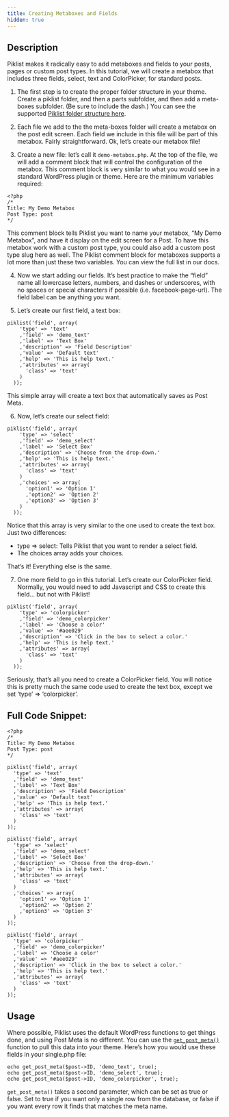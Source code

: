 ```yaml
---
title: Creating Metaboxes and Fields
hidden: true
---
```


## Description
Piklist makes it radically easy to add metaboxes and fields to your posts, pages or custom post types.  In this tutorial, we will create a metabox that includes three fields, select, text and ColorPicker, for standard posts.

1. The first step is to create the proper folder structure in your theme. Create a piklist folder, and then a parts subfolder, and then add a meta-boxes subfolder. (Be sure to include the dash.) You can see the supported [Piklist folder structure here]( /getting-started/folder-structure/ ).

2. Each file we add to the the meta-boxes folder will create a metabox on the post edit screen. Each field we include in this file will be part of this metabox. Fairly straightforward.  Ok, let’s create our metabox file!

3. Create a new file: let’s call it `demo-metabox.php`.  At the top of the file, we will add a comment block that will control the configuration of the metabox.  This comment block is very similar to what you would see in a standard WordPress plugin or theme.  Here are the minimum variables required:

```
<?php
/*
Title: My Demo Metabox
Post Type: post
*/
```

This comment block tells Piklist you want to name your metabox, “My Demo Metabox”, and have it display on the edit screen for a Post. To have this metabox work with a custom post type, you could also add a custom post type slug here as well. The Piklist comment block for metaboxes supports a lot more than just these two variables.  You can view the full list in our docs.

4. Now we start adding our fields.  It’s best practice to make the “field” name all lowercase letters, numbers, and dashes or underscores, with no spaces or special characters if possible (i.e. facebook-page-url). The field label can be anything you want.

5. Let’s create our first field, a text box:

```
piklist('field', array(
    'type' => 'text'
    ,'field' => 'demo_text'
    ,'label' => 'Text Box'
    ,'description' => 'Field Description'
    ,'value' => 'Default text'
    ,'help' => 'This is help text.'
    ,'attributes' => array(
      'class' => 'text'
    )
  ));
 ```
 This simple array will create a text box that automatically saves as Post Meta.

6. Now, let’s create our select field:

```
piklist('field', array(
    'type' => 'select'
    ,'field' => 'demo_select'
    ,'label' => 'Select Box'
    ,'description' => 'Choose from the drop-down.'
    ,'help' => 'This is help text.'
    ,'attributes' => array(
      'class' => 'text'
    )
    ,'choices' => array(
      'option1' => 'Option 1'
      ,'option2' => 'Option 2'
      ,'option3' => 'Option 3'
    )
  ));
 ```

 Notice that this array is very similar to the one used to create the text box. Just two differences:

* type => select: Tells Piklist that you want to render a select field.
* The choices array adds your choices.

That’s it! Everything else is the same.

7. One more field to go in this tutorial. Let’s create our ColorPicker field. Normally, you would need to add Javascript and CSS to create this field… but not with Piklist!

```
piklist('field', array(
    'type' => 'colorpicker'
    ,'field' => 'demo_colorpicker'
    ,'label' => 'Choose a color'
    ,'value' => '#aee029'
    ,'description' => 'Click in the box to select a color.'
    ,'help' => 'This is help text.'
    ,'attributes' => array(
      'class' => 'text'
    )
  ));
  ```

Seriously, that’s all you need to create a ColorPicker field.  You will notice this is pretty much the same code used to create the text box, except we set ‘type’ => ‘colorpicker’.

## Full Code Snippet:

  ```
  <?php
/*
Title: My Demo Metabox
Post Type: post
*/

piklist('field', array(
    'type' => 'text'
    ,'field' => 'demo_text'
    ,'label' => 'Text Box'
    ,'description' => 'Field Description'
    ,'value' => 'Default text'
    ,'help' => 'This is help text.'
    ,'attributes' => array(
      'class' => 'text'
    )
  ));

piklist('field', array(
    'type' => 'select'
    ,'field' => 'demo_select'
    ,'label' => 'Select Box'
    ,'description' => 'Choose from the drop-down.'
    ,'help' => 'This is help text.'
    ,'attributes' => array(
      'class' => 'text'
    )
    ,'choices' => array(
      'option1' => 'Option 1'
      ,'option2' => 'Option 2'
      ,'option3' => 'Option 3'
    )
  ));

piklist('field', array(
    'type' => 'colorpicker'
    ,'field' => 'demo_colorpicker'
    ,'label' => 'Choose a color'
    ,'value' => '#aee029'
    ,'description' => 'Click in the box to select a color.'
    ,'help' => 'This is help text.'
    ,'attributes' => array(
      'class' => 'text'
    )
  ));
  ```

## Usage
Where possible, Piklist uses the default WordPress functions to get things done, and using Post Meta is no different. You can use the [`get_post_meta()`](https://developer.wordpress.org/reference/functions/get_post_meta/) function to pull this data into your theme.  Here’s how you would use these fields in your single.php file:
```
echo get_post_meta($post->ID, 'demo_text', true);
echo get_post_meta($post->ID, 'demo_select', true);
echo get_post_meta($post->ID, 'demo_colorpicker', true);
```

`get_post_meta()` takes a second parameter, which can be set as true or false. Set to true if you want only a single row from the database, or false if you want every row it finds that matches the meta name.
